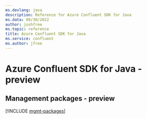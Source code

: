 ```yaml
---
ms.devlang: java
description: Reference for Azure Confluent SDK for Java
ms.data: 09/30/2022
author: joshfree
ms.topic: reference
title: Azure Confluent SDK for Java
ms.service: confluent
ms.author: jfree
---
```

# Azure Confluent SDK for Java - preview

## Management packages - preview
[!INCLUDE [mgmt-packages](confluent-mgmt-index.md)]